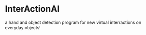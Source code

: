 # InterActionAI
a hand and object detection program for new virtual interractions on everyday objects!
